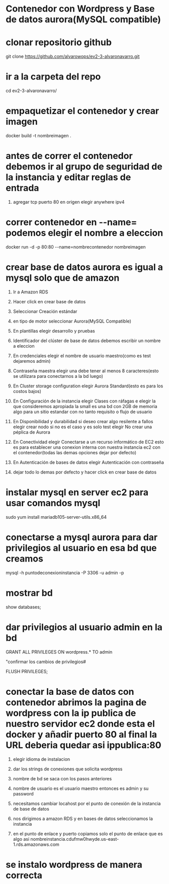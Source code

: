 # Contenedor con Wordpress y Base de datos aurora(MySQL compatible)

# clonar repositorio github

git clone https://github.com/alvarowops/ev2-3-alvaronavarro.git

# ir a la carpeta del repo

cd ev2-3-alvaronavarro/

# empaquetizar el contenedor y crear imagen

docker build -t nombreimagen .

# antes de correr el contenedor debemos ir al grupo de seguridad de la instancia y editar reglas de entrada

1. agregar tcp puerto 80 en origen elegir anywhere ipv4

# correr contenedor en --name= podemos elegir el nombre a eleccion

docker run -d -p 80:80 --name=nombrecontenedor nombreimagen

# crear base de datos aurora es igual a mysql solo que de amazon

1. Ir a Amazon RDS

2. Hacer click en crear base de datos

3. Seleccionar Creación estándar

4. en tipo de motor seleccionar Aurora(MySQL Compatible)

5. En plantillas elegir desarrollo y pruebas

6. Identificador del clúster de base de datos debemos escribir un nombre a eleccion 

7. En credenciales elegir el nombre de usuario maestro(como es test dejaremos admin)

8. Contraseña maestra elegir una  debe tener al menos 8 caracteres(esto se utilizara para conectarnos a la bd luego)

9. En Cluster storage configuration elegir Aurora Standard(esto es para los costos bajos)

10. En Configuración de la instancia elegir Clases con ráfagas e elegir la que consideremos apropiada la small es una bd con 2GB de memoria algo para un sitio estandar con no tanto requisito o flujo de usuario

11. En Disponibilidad y durabilidad si deseo crear algo resilente a fallos elegir crear nodo si no es el caso y es solo test elegir No crear una péplica de Aurora

12. En Conectividad elegir Conectarse a un recurso informático de EC2 esto es para establecer una conexion interna con nuestra instancia ec2 con el contenedor(todas las demas opciones dejar por defecto)

13. En Autenticación de bases de datos elegir Autenticación con contraseña

14. dejar todo lo demas por defecto y hacer click en crear base de datos

# instalar mysql en server ec2 para usar comandos mysql

sudo yum install mariadb105-server-utils.x86_64

# conectarse a mysql aurora para dar privilegios al usuario en esa bd que creamos

mysql -h puntodeconexioninstancia -P 3306 -u admin -p

# mostrar bd

show databases;

# dar privilegios al usuario admin en la bd

GRANT ALL PRIVILEGES ON wordpress.* TO admin

"confirmar los cambios de privilegios#

FLUSH PRIVILEGES;

# conectar la base de datos con contenedor abrimos la pagina de wordpress con la ip publica de nuestro servidor ec2 donde esta el docker y añadir puerto 80 al final la URL deberia quedar asi ippublica:80

1. elegir idioma de instalacion

2. dar los strings de conexiones que solicita wordpress

3. nombre de bd se saca con los pasos anteriores 

4. nombre de usuario es el usuario maestro entonces es admin y su password

5. necesitamos cambiar locahost por el punto de conexión de la instancia de base de datos

6. nos dirigimos a amazon RDS y en bases de datos seleccionamos la instancia

7. en el punto de enlace y puerto copiamos solo el punto de enlace que es algo asi nombreinstancia.cdufmw0hwyde.us-east-1.rds.amazonaws.com

# se instalo wordpress de manera correcta


